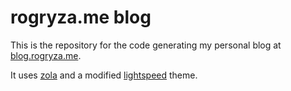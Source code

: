 # rogryza.me blog

This is the repository for the code generating my personal blog at
[blog.rogryza.me](https://blog.rogryza.me).

It uses [zola](https://github.com/getzola/zola) and a modified
[lightspeed](https://github.com/carpetscheme/lightspeed) theme.
